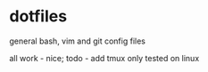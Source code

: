 # dotfiles
general bash, vim and git config files

all work - nice; todo - add tmux
only tested on linux
